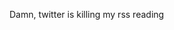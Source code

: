 <!--
id: 176855709
link: http://kevinisom.info/post/176855709/damn-twitter-is-killing-my-rss-reading
slug: damn-twitter-is-killing-my-rss-reading
date: Tue Sep 01 2009 16:44:20 GMT+1200 (NZST)
raw: {"blog_name":"kevinisom","id":176855709,"post_url":"http://kevinisom.info/post/176855709/damn-twitter-is-killing-my-rss-reading","slug":"damn-twitter-is-killing-my-rss-reading","type":"text","date":"2009-09-01 04:44:20 GMT","timestamp":1251780260,"state":"published","format":"html","reblog_key":"rfRFiADD","tags":[],"short_url":"http://tmblr.co/Zw68YyAYfgT","highlighted":[],"feed_item":"http://twitter.com/kev_nz/statuses/3676322987","from_feed_id":"650289","note_count":0,"title":null,"body":"<p>Damn, twitter is killing my rss reading</p>"}
publish: 2009-09-01
tags: 
title: null
-->


Damn, twitter is killing my rss reading


